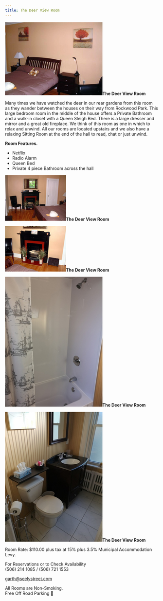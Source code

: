 ```yaml
---
title: The Deer View Room
---
```


![The Deer View Room](/img/deer.jpg)**The Deer View Room**

Many times we have watched the deer in our rear gardens from this room as they wander between the houses on their way from Rockwood Park. This large bedroom room in the middle of the house offers a Private Bathroom and a walk-in closet with a Queen Sleigh Bed. There is a large dresser and mirror and a great old fireplace. We think of this room as one in which to relax and unwind. All our rooms are located upstairs and we also have a relaxing Sitting Room at the end of the hall to read, chat or just unwind.

**Room Features.**

* Netflix
* Radio Alarm
* Queen Bed
* Private 4 piece Bathroom across the hall

![The Deer View Room](/img/deer2.jpg)**The Deer View Room**

![The Deer View Room](/img/deer3.jpg)**The Deer View Room**

![The Deer View Room](/img/deer-view-bathroom.320x427.jpg)**The Deer View Room**

![The Deer View Room](/img/deer-view-bathroom2.320x427.jpg)**The Deer View Room**

Room Rate: $110.00 plus tax at 15% plus 3.5% Municipal Accommodation Levy.

For Reservations or to Check Availability  
<i data-feather="phone"></i> (506) 214 1085 / (506) 721 1553

<i data-feather="mail"></i> <garth@seelystreet.com>

All Rooms are Non-Smoking.  
Free Off Road Parking


